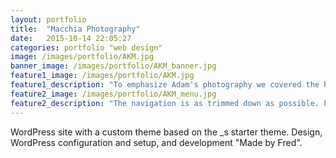 ```yaml
---
layout: portfolio
title:  "Macchia Photography"
date:   2015-10-14 22:05:27
categories: portfolio "web design"
image: /images/portfolio/AKM.jpg
banner_image: /images/portfolio/AKM_banner.jpg
feature1_image: /images/portfolio/AKM.jpg
feature1_description: "To emphasize Adam's photography we covered the homepage with a slideshow and placed the header at the bottom. The portfolio overview slides up when scrolling down or when clicking on the menu item."
feature2_image: /images/portfolio/AKM_menu.jpg
feature2_description: "The navigation is as trimmed down as possible. First Edit refers to the blog. Info links to both the about and the contact section and the portfolio menu expands into a full width submenu."
---
```

WordPress site with a custom theme based on the _s starter theme. Design, WordPress configuration and setup, and development "Made by Fred".